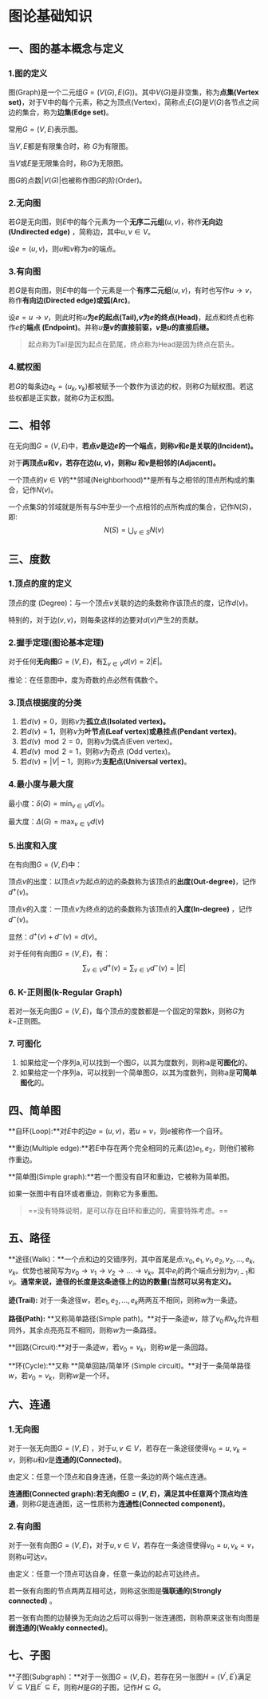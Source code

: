 # 图论基础知识

## 一、图的基本概念与定义

### 1.图的定义

图(Graph)是一个二元组$G=(V(G),E(G))$。其中$V(G)$是非空集，称为**点集(Vertex set)**，对于V中的每个元素，称之为顶点(Vertex)，简称点;$E(G)$是$V(G)$各节点之间边的集合，称为**边集(Edge set)**。

常用$G=(V,E)$表示图。

当$V,E$都是有限集合时，称 $G$为有限图。

当$V$或$E$是无限集合时，称$G$为无限图。

图$G$的点数$|V(G)|$也被称作图$G$的阶(Order)。

### 2.无向图

若$G$是无向图，则$E$中的每个元素为一个**无序二元组**$(u,v)$，称作**无向边(Undirected edge)** ，简称边，其中$u,v \in V$。

设$e=(u,v)$，则$u$和$v$称为$e$的端点。

### 3.有向图

若$G$是有向图，则$E$中的每一个元素是一个**有序二元组**$(u,v)$，有时也写作$u \to v$，称作**有向边(Directed edge)**或**弧(Arc)**。

设$e=u \to v$，则此时称$u$**为$e$的起点(Tail),$v$为$e$的终点(Head)**，起点和终点也称作$e$的**端点 (Endpoint)**。并称$u$**是$v$的直接前驱，$v$是$u$的直接后继。**

> 起点称为Tail是因为起点在箭尾，终点称为Head是因为终点在箭头。

### 4.赋权图

若$G$的每条边$e_k=(u_k,v_k)$都被赋予一个数作为该边的权，则称$G$为赋权图。若这些权都是正实数，就称$G$为正权图。



## 二、相邻

在无向图$G=(V,E)$中，**若点$v$是边$e$的一个端点，则称$v$和$e$是关联的(Incident)。**

对于**两顶点$u$和$v$，若存在边$(u,v)$，则称$u$ 和$v$是相邻的(Adjacent)。**

一个顶点的$v \in V$的**邻域(Neighborhood)**是所有与之相邻的顶点所构成的集合，记作$N(v)$。

一个点集$S$的邻域就是所有与$S$中至少一个点相邻的点所构成的集合，记作$N(S)$，即:
$$
N(S)= \bigcup_{v \in S}N(v)
$$


## 三、度数

### 1.顶点的度的定义

顶点的度 (Degree)：与一个顶点$v$关联的边的条数称作该顶点的度，记作$d(v)$。

特别的，对于边$(v,v)$，则每条这样的边要对$d(v)$产生2的贡献。

### 2.握手定理(图论基本定理)

对于任何**无向图**$G=(V,E)$，有$\sum_{v \in V}d(v)=2|E|$。

推论：在任意图中，度为奇数的点必然有偶数个。

### 3.顶点根据度的分类

1. 若$d(v)=0$，则称$v$为**孤立点(Isolated vertex)。**
2. 若$d(v)=1$，则称$v$为**叶节点(Leaf vertex)**或**悬挂点(Pendant vertex)**。
3. 若$d(v) \mod 2 = 0$，则称$v$为偶点(Even vertex)。
4. 若$d(v) \mod 2 = 1$，则称$v$为奇点 (Odd vertex)。
5. 若$d(v)=|V|-1$，则称$v$为**支配点(Universal vertex)**。

### 4.最小度与最大度

最小度：$\delta(G)=\min_{v \in V}d(v)$。

最大度：$\Delta(G)=\max_{v \in V}d(v)$

### 5.出度和入度

在有向图$G=(V,E)$中：

顶点$v$的出度：以顶点$v$为起点的边的条数称为该顶点的**出度(Out-degree)**，记作$d^+(v)$。

顶点$v$的入度：一顶点$v$为终点的边的条数称为该顶点的**入度(In-degree)** ，记作$d^-(v)$。

显然：$d^+(v)+d^-(v)=d(v)$。

对于任何有向图$G=(V,E)$，有：
$$
\sum_{v \in V}d^+(v)=\sum_{v \in V}d^-(v)=|E|
$$

### 6. K-正则图(k-Regular Graph)

若对一张无向图$G=(V,E)$，每个顶点的度数都是一个固定的常数k，则称$G$为$k-$正则图。

### 7. 可图化

1. 如果给定一个序列a,可以找到一个图$G$，以其为度数列，则称a是**可图化**的。
2. 如果给定一个序列a，可以找到一个简单图$G$，以其为度数列，则称a是**可简单图化**的。



## 四、简单图

**自环(Loop):**对$E$中的边$e=(u,v)$，若$u=v$，则$e$被称作一个自环。

**重边(Multiple edge):**若$E$中存在两个完全相同的元素(边)$e_1,e_2$，则他们被称作重边。

**简单图(Simple graph):**若一个图没有自环和重边，它被称为简单图。

如果一张图中有自环或者重边，则称它为多重图。

> ==没有特殊说明，是可以存在自环和重边的，需要特殊考虑。==



## 五、路径

**途径(Walk)：**一个点和边的交错序列，其中首尾是点:$v_0,e_1,v_1,e_2,v_2,...,e_k,v_k$。优势也被简写为$v_0 \to v_1 \to v_2 \to ... \to v_k$。其中$e_i$的两个端点分别为$v_{i-1}$和$v_i$。**通常来说，途径的长度是这条途径上的边的数量(当然可以另有定义)。**

**迹(Trail):**  对于一条途径$w$，若$e_1,e_2,...,e_k$两两互不相同，则称$w$为一条迹。

**路径(Path):** **又称简单路径(Simple path)。**对于一条迹$w$，除了$v_0和v_k$允许相同外，其余点亮亮互不相同，则称$w$为一条路径。

**回路(Circuit):**对于一条迹$w$，若$v_0=v_k$，则称$w$是一条回路。

**环(Cycle):**又称 **简单回路/简单环 (Simple circuit)。**对于一条简单路径$w$，若$v_0=v_k$，则称$w$是一个环。



## 六、连通

### 1.无向图

对于一张无向图$G=(V,E)$ ，对于$u,v \in V$，若存在一条途径使得$v_0=u,v_k=v$，则称$u$和$v$是**连通的(Connected)**。

由定义：任意一个顶点和自身连通，任意一条边的两个端点连通。

**连通图(Connected graph):**若无向图$G=(V,E)$，满足其中**任意两个顶点均连通**，则称$G$是连通图，这一性质称为**连通性(Connected component)**。

### 2.有向图

对于一张有向图$G=(V,E)$，对于$u, v \in V$，若存在一条途径使得$v_0=u, v_k = v$，则称$u$可达$v$。

由定义：任意一个顶点可达自身，任意一条边的起点可达终点。

若一张有向图的节点两两互相可达，则称这张图是**强联通的(Strongly connected)** 。

若一张有向图的边替换为无向边之后可以得到一张连通图，则称原来这张有向图是**弱连通的(Weakly connected)**。



## 七、子图

**子图(Subgraph)：**对于一张图$G=(V,E)$，若存在另一张图$H=(V^{'},E^{'})$满足$V^{'} \subseteq V$且$E^{'} \subseteq E$，则称$H$是$G$的子图，记作$H \subseteq G$。



